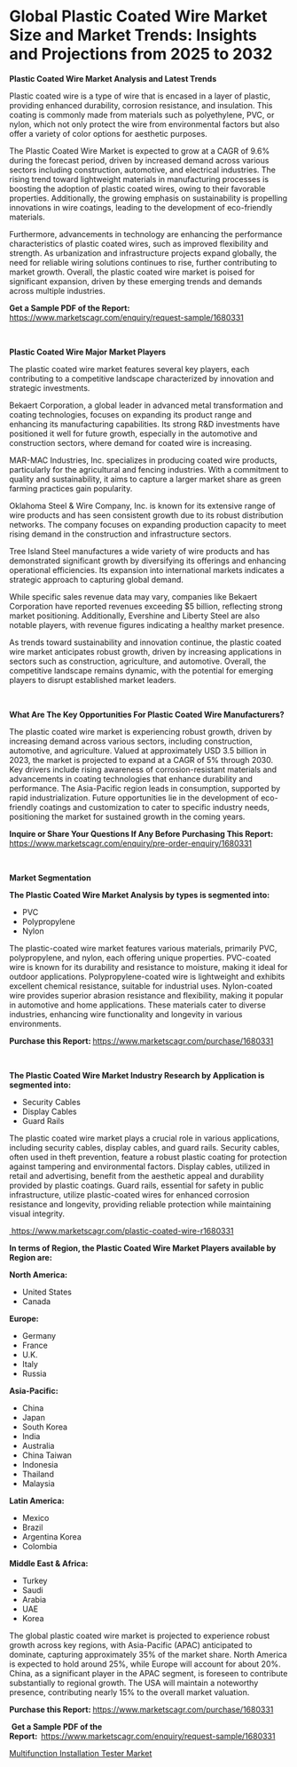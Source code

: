 <p><h1>Global Plastic Coated Wire Market Size and Market Trends: Insights and Projections from 2025 to 2032</h1></p><p><strong>Plastic Coated Wire Market Analysis and Latest Trends</strong></p>
<p><p>Plastic coated wire is a type of wire that is encased in a layer of plastic, providing enhanced durability, corrosion resistance, and insulation. This coating is commonly made from materials such as polyethylene, PVC, or nylon, which not only protect the wire from environmental factors but also offer a variety of color options for aesthetic purposes. </p><p>The Plastic Coated Wire Market is expected to grow at a CAGR of 9.6% during the forecast period, driven by increased demand across various sectors including construction, automotive, and electrical industries. The rising trend toward lightweight materials in manufacturing processes is boosting the adoption of plastic coated wires, owing to their favorable properties. Additionally, the growing emphasis on sustainability is propelling innovations in wire coatings, leading to the development of eco-friendly materials. </p><p>Furthermore, advancements in technology are enhancing the performance characteristics of plastic coated wires, such as improved flexibility and strength. As urbanization and infrastructure projects expand globally, the need for reliable wiring solutions continues to rise, further contributing to market growth. Overall, the plastic coated wire market is poised for significant expansion, driven by these emerging trends and demands across multiple industries.</p></p>
<p><strong>Get a Sample PDF of the Report:&nbsp;</strong> <a href="https://www.marketscagr.com/enquiry/request-sample/1680331?utm_campaign=2941&utm_medium=2&utm_source=Github&utm_content=ia&utm_term=25032025&utm_id=plastic-coated-wire">https://www.marketscagr.com/enquiry/request-sample/1680331</a></p>
<p>&nbsp;</p>
<p><strong>Plastic Coated Wire Major Market Players</strong></p>
<p><p>The plastic coated wire market features several key players, each contributing to a competitive landscape characterized by innovation and strategic investments. </p><p>Bekaert Corporation, a global leader in advanced metal transformation and coating technologies, focuses on expanding its product range and enhancing its manufacturing capabilities. Its strong R&D investments have positioned it well for future growth, especially in the automotive and construction sectors, where demand for coated wire is increasing.</p><p>MAR-MAC Industries, Inc. specializes in producing coated wire products, particularly for the agricultural and fencing industries. With a commitment to quality and sustainability, it aims to capture a larger market share as green farming practices gain popularity.</p><p>Oklahoma Steel & Wire Company, Inc. is known for its extensive range of wire products and has seen consistent growth due to its robust distribution networks. The company focuses on expanding production capacity to meet rising demand in the construction and infrastructure sectors.</p><p>Tree Island Steel manufactures a wide variety of wire products and has demonstrated significant growth by diversifying its offerings and enhancing operational efficiencies. Its expansion into international markets indicates a strategic approach to capturing global demand.</p><p>While specific sales revenue data may vary, companies like Bekaert Corporation have reported revenues exceeding $5 billion, reflecting strong market positioning. Additionally, Evershine and Liberty Steel are also notable players, with revenue figures indicating a healthy market presence.</p><p>As trends toward sustainability and innovation continue, the plastic coated wire market anticipates robust growth, driven by increasing applications in sectors such as construction, agriculture, and automotive. Overall, the competitive landscape remains dynamic, with the potential for emerging players to disrupt established market leaders.</p></p>
<p>&nbsp;</p>
<p><strong>What Are The Key Opportunities For Plastic Coated Wire Manufacturers?</strong></p>
<p><p>The plastic coated wire market is experiencing robust growth, driven by increasing demand across various sectors, including construction, automotive, and agriculture. Valued at approximately USD 3.5 billion in 2023, the market is projected to expand at a CAGR of 5% through 2030. Key drivers include rising awareness of corrosion-resistant materials and advancements in coating technologies that enhance durability and performance. The Asia-Pacific region leads in consumption, supported by rapid industrialization. Future opportunities lie in the development of eco-friendly coatings and customization to cater to specific industry needs, positioning the market for sustained growth in the coming years.</p></p>
<p><strong>Inquire or Share Your Questions If Any Before Purchasing This Report:</strong> <a href="https://www.marketscagr.com/enquiry/pre-order-enquiry/1680331?utm_campaign=2941&utm_medium=2&utm_source=Github&utm_content=ia&utm_term=25032025&utm_id=plastic-coated-wire">https://www.marketscagr.com/enquiry/pre-order-enquiry/1680331</a></p>
<p>&nbsp;</p>
<p><strong>Market Segmentation</strong></p>
<p><strong>The Plastic Coated Wire Market Analysis by types is segmented into:</strong></p>
<p><ul><li>PVC</li><li>Polypropylene</li><li>Nylon</li></ul></p>
<p><p>The plastic-coated wire market features various materials, primarily PVC, polypropylene, and nylon, each offering unique properties. PVC-coated wire is known for its durability and resistance to moisture, making it ideal for outdoor applications. Polypropylene-coated wire is lightweight and exhibits excellent chemical resistance, suitable for industrial uses. Nylon-coated wire provides superior abrasion resistance and flexibility, making it popular in automotive and home applications. These materials cater to diverse industries, enhancing wire functionality and longevity in various environments.</p></p>
<p><strong>Purchase this Report:&nbsp;</strong><a href="https://www.marketscagr.com/purchase/1680331?utm_campaign=2941&utm_medium=2&utm_source=Github&utm_content=ia&utm_term=25032025&utm_id=plastic-coated-wire">https://www.marketscagr.com/purchase/1680331</a></p>
<p>&nbsp;</p>
<p><strong>The Plastic Coated Wire Market Industry Research by Application is segmented into:</strong></p>
<p><ul><li>Security Cables</li><li>Display Cables</li><li>Guard Rails</li></ul></p>
<p><p>The plastic coated wire market plays a crucial role in various applications, including security cables, display cables, and guard rails. Security cables, often used in theft prevention, feature a robust plastic coating for protection against tampering and environmental factors. Display cables, utilized in retail and advertising, benefit from the aesthetic appeal and durability provided by plastic coatings. Guard rails, essential for safety in public infrastructure, utilize plastic-coated wires for enhanced corrosion resistance and longevity, providing reliable protection while maintaining visual integrity.</p></p>
<p><a href="https://www.marketscagr.com/plastic-coated-wire-r1680331?utm_campaign=2941&utm_medium=2&utm_source=Github&utm_content=ia&utm_term=25032025&utm_id=plastic-coated-wire">&nbsp;https://www.marketscagr.com/plastic-coated-wire-r1680331</a></p>
<p><strong>In terms of Region, the Plastic Coated Wire Market Players available by Region are:</strong></p>
<p>
    <p> <strong> North America: </strong>
        <ul>
            <li>United States</li>
            <li>Canada</li>
        </ul>
        </p> 
    <p> <strong> Europe: </strong>
        <ul>
            <li>Germany</li>
            <li>France</li>
            <li>U.K.</li>
            <li>Italy</li>
            <li>Russia</li>
        </ul>
        </p> 
    <p> <strong> Asia-Pacific: </strong>
        <ul>
            <li>China</li>
            <li>Japan</li>
            <li>South Korea</li>
            <li>India</li>
            <li>Australia</li>
            <li>China Taiwan</li>
            <li>Indonesia</li>
            <li>Thailand</li>
            <li>Malaysia</li>
        </ul>
        </p> 
    <p> <strong> Latin America: </strong>
        <ul>
            <li>Mexico</li>
            <li>Brazil</li>
            <li>Argentina Korea</li>
            <li>Colombia</li>
        </ul>
        </p> 
    <p> <strong> Middle East & Africa: </strong>
        <ul>
            <li>Turkey</li>
            <li>Saudi</li>
            <li>Arabia</li>
            <li>UAE</li>
            <li>Korea</li>
        </ul>
    </p>
    </p>
<p><p>The global plastic coated wire market is projected to experience robust growth across key regions, with Asia-Pacific (APAC) anticipated to dominate, capturing approximately 35% of the market share. North America is expected to hold around 25%, while Europe will account for about 20%. China, as a significant player in the APAC segment, is foreseen to contribute substantially to regional growth. The USA will maintain a noteworthy presence, contributing nearly 15% to the overall market valuation.</p></p>
<p><strong>Purchase this Report: </strong><a href="https://www.marketscagr.com/purchase/1680331?utm_campaign=2941&utm_medium=2&utm_source=Github&utm_content=ia&utm_term=25032025&utm_id=plastic-coated-wire">https://www.marketscagr.com/purchase/1680331</a></p>
<p>&nbsp;<strong>Get a Sample PDF of the Report:&nbsp;&nbsp;</strong><a href="https://www.marketscagr.com/enquiry/request-sample/1680331?utm_campaign=2941&utm_medium=2&utm_source=Github&utm_content=ia&utm_term=25032025&utm_id=plastic-coated-wire">https://www.marketscagr.com/enquiry/request-sample/1680331</a></p>
<p><strong></strong></p>
<p><p><a href="https://github.com/hammelximalschid/Market-Research-Report-List-1/blob/main/multifunction-installation-tester-market.md?utm_campaign=2941&utm_medium=2&utm_source=Github&utm_content=ia&utm_term=25032025&utm_id=plastic-coated-wire">Multifunction Installation Tester Market</a></p></p>